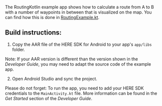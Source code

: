 The RoutingKotlin example app shows how to calculate a route from A to B with a number of waypoints in between that is visualized on the map. You can find how this is done in [RoutingExample.kt](app/src/main/java/com/here/routingkotlin/RoutingExample.kt).

Build instructions:
-------------------

1) Copy the AAR file of the HERE SDK for Android to your app's `app/libs` folder.

Note: If your AAR version is different than the version shown in the _Developer Guide_, you may need to adapt the source code of the example app.

2) Open Android Studio and sync the project.

Please do not forget: To run the app, you need to add your HERE SDK credentials to the `MainActivity.kt` file. More information can be found in the _Get Started_ section of the _Developer Guide_.
